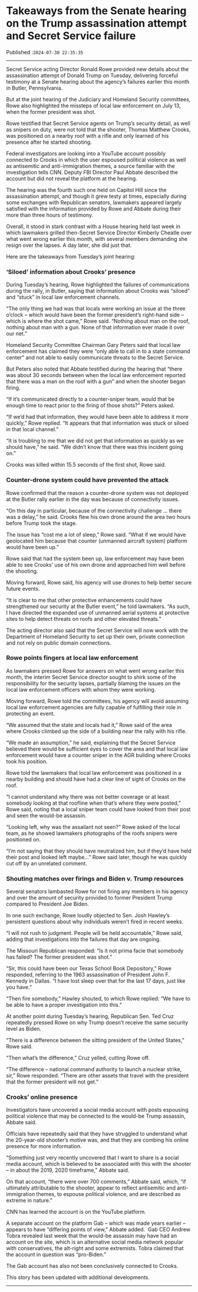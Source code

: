 # Takeaways from the Senate hearing on the Trump assassination attempt and Secret Service failure

Published :`2024-07-30 22:35:35`

---

Secret Service acting Director Ronald Rowe provided new details about the assassination attempt of Donald Trump on Tuesday, delivering forceful testimony at a Senate hearing about the agency’s failures earlier this month in Butler, Pennsylvania.

But at the joint hearing of the Judiciary and Homeland Security committees, Rowe also highlighted the missteps of local law enforcement on July 13, when the former president was shot.

Rowe testified that Secret Service agents on Trump’s security detail, as well as snipers on duty, were not told that the shooter, Thomas Matthew Crooks, was positioned on a nearby roof with a rifle and only learned of his presence after he started shooting.

Federal investigators are looking into a YouTube account possibly connected to Crooks in which the user espoused political violence as well as antisemitic and anti-immigration themes, a source familiar with the investigation tells CNN. Deputy FBI Director Paul Abbate described the account but did not reveal the platform at the hearing.

The hearing was the fourth such one held on Capitol Hill since the assassination attempt, and though it grew testy at times, especially during some exchanges with Republican senators, lawmakers appeared largely satisfied with the information provided by Rowe and Abbate during their more than three hours of testimony.

Overall, it stood in stark contrast with a House hearing held last week in which lawmakers grilled then-Secret Service Director Kimberly Cheatle over what went wrong earlier this month, with several members demanding she resign over the lapses. A day later, she did just that.

Here are the takeaways from Tuesday’s joint hearing:

### ‘Siloed’ information about Crooks’ presence

During Tuesday’s hearing, Rowe highlighted the failures of communications during the rally, in Butler, saying that information about Crooks was “siloed” and “stuck” in local law enforcement channels.

“The only thing we had was that locals were working an issue at the three o’clock – which would have been the former president’s right-hand side – which is where the shot came,” Rowe said. “Nothing about man on the roof, nothing about man with a gun. None of that information ever made it over our net.”

Homeland Security Committee Chairman Gary Peters said that local law enforcement has claimed they were “only able to call in to a state command center” and not able to easily communicate threats to the Secret Service.

But Peters also noted that Abbate testified during the hearing that “there was about 30 seconds between when the local law enforcement reported that there was a man on the roof with a gun” and when the shooter began firing.

“If it’s communicated directly to a counter-sniper team, would that be enough time to react prior to the firing of those shots?” Peters asked.

“If we’d had that information, they would have been able to address it more quickly,” Rowe replied. “It appears that that information was stuck or siloed in that local channel.”

“It is troubling to me that we did not get that information as quickly as we should have,” he said. “We didn’t know that there was this incident going on.”

Crooks was killed within 15.5 seconds of the first shot, Rowe said.

### Counter-drone system could have prevented the attack

Rowe confirmed that the reason a counter-drone system was not deployed at the Butler rally earlier in the day was because of connectivity issues.

“On this day in particular, because of the connectivity challenge … there was a delay,” he said. Crooks flew his own drone around the area two hours before Trump took the stage.

The issue has “cost me a lot of sleep,” Rowe said. “What if we would have geolocated him because that counter (unmanned aircraft system) platform would have been up.”

Rowe said that had the system been up, law enforcement may have been able to see Crooks’ use of his own drone and approached him well before the shooting.

Moving forward, Rowe said, his agency will use drones to help better secure future events.

“It is clear to me that other protective enhancements could have strengthened our security at the Butler event,” he told lawmakers. “As such, I have directed the expanded use of unmanned aerial systems at protective sites to help detect threats on roofs and other elevated threats.”

The acting director also said that the Secret Service will now work with the Department of Homeland Security to set up their own, private connection and not rely on public domain connections.

### Rowe points fingers at local law enforcement

As lawmakers pressed Rowe for answers on what went wrong earlier this month, the interim Secret Service director sought to shirk some of the responsibility for the security lapses, partially blaming the issues on the local law enforcement officers with whom they were working.

Moving forward, Rowe told the committees, his agency will avoid assuming local law enforcement agencies are fully capable of fulfilling their role in protecting an event.

“We assumed that the state and locals had it,” Rowe said of the area where Crooks climbed up the side of a building near the rally with his rifle.

“We made an assumption,” he said, explaining that the Secret Service believed there would be sufficient eyes to cover the area and that local law enforcement would have a counter sniper in the AGR building where Crooks took his position.

Rowe told the lawmakers that local law enforcement was positioned in a nearby building and should have had a clear line of sight of Crooks on the roof.

“I cannot understand why there was not better coverage or at least somebody looking at that roofline when that’s where they were posted,” Rowe said, noting that a local sniper team could have looked from their post and seen the would-be assassin.

“Looking left, why was the assailant not seen?” Rowe asked of the local team, as he showed lawmakers photographs of the roofs snipers were positioned on.

“I’m not saying that they should have neutralized him, but if they’d have held their post and looked left maybe…” Rowe said later, though he was quickly cut off by an unrelated comment.

### Shouting matches over firings and Biden v. Trump resources

Several senators lambasted Rowe for not firing any members in his agency and over the amount of security provided to former President Trump compared to President Joe Biden.

In one such exchange, Rowe loudly objected to Sen. Josh Hawley’s persistent questions about why individuals weren’t fired in recent weeks.

“I will not rush to judgment. People will be held accountable,” Rowe said, adding that investigations into the failures that day are ongoing.

The Missouri Republican responded: “Is it not prima facie that somebody has failed? The former president was shot.”

“Sir, this could have been our Texas School Book Depository,” Rowe responded, referring to the 1963 assassination of President John F. Kennedy in Dallas. “I have lost sleep over that for the last 17 days, just like you have.”

“Then fire somebody,” Hawley shouted, to which Rowe replied: “We have to be able to have a proper investigation into this.”

At another point during Tuesday’s hearing, Republican Sen. Ted Cruz repeatedly pressed Rowe on why Trump doesn’t receive the same security level as Biden.

“There is a difference between the sitting president of the United States,” Rowe said.

“Then what’s the difference,” Cruz yelled, cutting Rowe off.

“The difference – national command authority to launch a nuclear strike, sir,” Rowe responded. “There are other assets that travel with the president that the former president will not get.”

### Crooks’ online presence

Investigators have uncovered a social media account with posts espousing political violence that may be connected to the would-be Trump assassin, Abbate said.

Officials have repeatedly said that they have struggled to understand what the 20-year-old shooter’s motive was, and that they are combing his online presence for more information.

“Something just very recently uncovered that I want to share is a social media account, which is believed to be associated with this with the shooter – in about the 2019, 2020 timeframe,” Abbate said.

On that account, “there were over 700 comments,” Abbate said, which, “if ultimately attributable to the shooter, appear to reflect antisemitic and anti-immigration themes, to espouse political violence, and are described as extreme in nature.”

CNN has learned the account is on the YouTube platform.

A separate account on the platform Gab – which was made years earlier – appears to have “differing points of view,” Abbate added.  Gab CEO Andrew Tobra revealed last week that the would-be assassin may have had an account on the site, which is an alternative social media network popular with conservatives, the alt-right and some extremists. Tobra claimed that the account in question was “pro-Biden.”

The Gab account has also not been conclusively connected to Crooks.

This story has been updated with additional developments.

---

